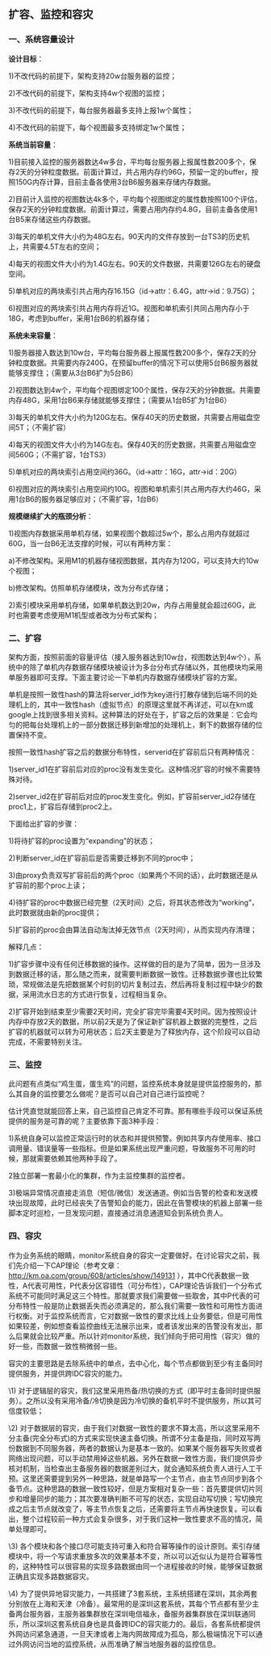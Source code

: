 ## 扩容、监控和容灾

### 一、系统容量设计

**设计目标**：

1)不改代码的前提下，架构支持20w台服务器的监控；

2)不改代码的前提下，架构支持4w个视图的监控；

3)不改代码的前提下，每台服务器最多支持上报1w个属性；

4)不改代码的前提下，每个视图最多支持绑定1w个属性；

**系统当前容量**：

1)目前接入监控的服务器数达4w多台，平均每台服务器上报属性数200多个，保存2天的分钟粒度数据。前面计算过，共占用内存约96G，预留一定的buffer，按照150G内存计算，目前主备各使用3台B6服务器来存储内存数据。

2)目前计入监控的视图数达4k多个，平均每个视图绑定的属性数按照100个评估，保存2天的分钟粒度数据。前面计算过，需要占用内存约4.8G，目前主备各使用1台B5来存储这些内存数据。

3)每天的单机文件大小约为48G左右。90天内的文件存放到一台TS3的历史机上，共需要4.5T左右的空间；

4)每天的视图文件大小约为1.4G左右。90天的文件数据，共需要126G左右的硬盘空间。

5)单机对应的两块索引共占用内存16.15G（id->attr：6.4G，attr->id：9.75G）；

6)视图对应的两块索引共占用内存将近1G。视图和单机索引共同占用内存小于18G，考虑到buffer，采用1台B6的机器存储；

**系统未来容量**：

1)服务器接入数达到10w台，平均每台服务器上报属性数200多个，保存2天的分钟粒度数据。共需要内存240G，在预留buffer的情况下可以使用5台B6服务器就能够支撑住；（需要从3台B6扩为5台B6）

2)视图数达到4w个，平均每个视图绑定100个属性，保存2天的分钟数据。共需要内存48G，采用1台B6来存储就能够支撑住；（需要从1台B5扩为1台B6）

3)每天的单机文件大小约为120G左右。保存40天的历史数据，共需要占用磁盘空间5T；（不需扩容）

4)每天的视图文件大小约为14G左右。保存40天的历史数据，共需要占用磁盘空间560G；（不需扩容，1台TS3）

5)单机对应的两块索引占用空间约36G。（id->attr：16G，attr->id：20G）

6)视图对应的两块索引占用空间约10G。视图和单机索引共占用内存大约46G，采用1台B6的服务器足够应对；（不需扩容，1台B6）

**规模继续扩大的瓶颈分析**：

1)视图内存数据采用单机存储，如果视图个数超过5w个，那么占用内存就超过60G，当一台B6无法支撑的时候，可以有两种方案：

a)不修改架构。采用M1的机器存储视图数据，其内存为120G，可以支持大约10w个视图；

b)修改架构。仿照单机存储模块，改为分布式存储；

2)索引模块采用单机存储，如果单机数达到20w，内存占用量就会超过60G，此时也需要考虑使用M1机型或者改为分布式架构；

### 二、扩容

架构方面，按照前面的容量评估（接入服务器达到10w台，视图数达到4w个），系统中的除了单机内存数据存储模块被设计为多台分布式存储以外，其他模块均采用单服务器即可支撑。下面主要讨论一下单机内存数据存储模块扩容的方案。

单机是按照一致性hash的算法将server_id作为key进行打散存储到后端不同的处理机上的，其中一致性hash（虚拟节点）的原理这里就不再详述，可以在km或google上找到很多相关资料。这种算法的好处在于，扩容之后的效果是：它会均匀的把每台处理机上的一部分数据迁移到新增加的处理机上，剩下的数据存储的位置保持不变。

按照一致性hash扩容之后的数据分布特性，serverid在扩容前后只有两种情况：

1)server_id1在扩容前后对应的proc没有发生变化。这种情况扩容的时候不需要特殊对待。

2)server_id2在扩容前后对应的proc发生变化。例如，扩容前server_id2存储在proc1上，扩容后存储到proc2上。

下面给出扩容的步骤：

1)将待扩容的proc设置为“expanding”的状态；

2)判断server_id在扩容前后是否需要迁移到不同的proc中；

3)由proxy负责双写扩容前后的两个proc（如果两个不同的话），此时数据还是从扩容前的那个proc上读；

4)待扩容的proc中数据已经完整（2天时间）之后，将其状态修改为“working”，此时数据就由新的proc提供；

5)扩容前的proc会由算法自动淘汰掉无效节点（2天时间），从而实现内存清理；

解释几点：

1)扩容步骤中没有任何迁移数据的操作。这样做的目的是为了简单，因为一旦涉及到数据迁移的话，那么随之而来，就需要判断数据一致性。迁移数据步骤也比较繁琐，常规做法是先把数据某个时刻的切片复制过去，然后再将复制过程中缺少的数据，采用流水日志的方式进行恢复，过程相当复杂。

2)扩容开始到结束至少需要2天时间，完全扩容完毕需要4天时间。因为按照设计内存中存放2天的数据，所以前2天是为了保证新扩容机器上数据的完整性，之后扩容的机器就可以转为可用状态；后2天主要是为了释放内存，这个阶段可以自动完成，不需要特别关注。

### 三、监控

此问题有点类似“鸡生蛋，蛋生鸡”的问题，监控系统本身就是提供监控服务的，那么其自身的监控要怎么做呢？是否可以自己对自己进行监控呢？

估计凭直觉就能回答上来，自己监控自己肯定不可靠。那有哪些手段可以保证系统提供的服务是可靠的呢？主要依靠下面3种手段：

1)系统自身可以监控正常运行时的状态和并提供预警。例如共享内存使用率、接口调用量、错误量等一些指标。但是如果系统出现严重问题，导致服务不可用的时候，那就需要依赖其他两种手段了。

2独立部署一套最小化的集群，作为主监控集群的监控者。

3)极端异常情况直接走消息（短信/微信）发送通道。例如当告警的检查和发送模块出现故障，此时已经丧失了告警知会的能力，因此在告警模块的机器上部署一些脚本定时巡检，一旦发现问题，直接通过消息通道知会到系统负责人。

### 四、容灾

作为业务系统的眼睛，monitor系统自身的容灾一定要做好。在讨论容灾之前，我们先介绍一下CAP理论（参考文章： http://km.oa.com/group/608/articles/show/149131 ），其中C代表数据一致性，A代表可用性，P代表分区容错性（可分布性），CAP理论告诉我们一个分布式系统不可能同时满足这三个特性。那就要求我们需要做一些取舍，其中P代表的可分布特性一般是防止数据丢失而必须满足的，那么我们需要一致性和可用性方面进行权衡。对于监控系统而言，它对数据一致性的要求比线上业务要低，但是可用性如果较差，例如想查看监控曲线无法展示出来，或者该发出来的告警没有发出，那么后果就会比较严重。所以针对monitor系统，我们倾向于把可用性（容灾）做的好一些，而数据一致性稍微弱一些。

容灾的主要思路是去除系统中的单点，去中心化，每个节点都做到至少有主备同时提供服务，并提供跨IDC容灾的能力。

\1) 对于逻辑层的容灾，我们这里采用热备/热切换的方式（即平时主备同时提供服务）。之所以没有采用冷备/冷切换是因为冷切换的备机平时不提供服务，所以其可信度较低；

 \2) 对于数据层的容灾，由于我们对数据一致性的要求不算太高，所以这里采用不分主备(完全分布式)的方式来实现快速主备切换。所谓不分主备是指，同时双写两份数据到不同服务器，两者的数据认为是基本一致的。如果某个服务器写失败或者网络出现问题，可以手动禁用掉这些机器。另外在数据一致性方面，我们提供异步核对机制，当检查出主备服务器的数据差别过大，就会通知系统负责人进行人工干预。这里还需要提到另外一种思路，就是单路写一个主节点，由主节点同步到各个备节点。这种思路的数据一致性较好，但是方案相对复杂一些：首先要提供切片同步和增量同步的能力；其次要准确判断不可写的状态，实现自动写切换；写切换完成之后主节点就改变了，等主节点恢复之后，还需要将主节点再快速恢复。可以看出，整个过程较前一种方式会复杂很多，对于我们这种一致性要求不高的情况，简单处理即可。

\3) 各个模块和各个接口尽可能支持可重入和符合幂等操作的设计原则。索引存储模块中，将一个写请求重放多次的效果基本不变，所以可以近似认为是符合幂等性的，这种特性可以很容易的实现多路数据由同一个进程接收的时候，能够保证数据正确且实现多路数据容灾。

\4) 为了提供异地容灾能力，一共搭建了3套系统，主系统搭建在深圳，其余两套分别放在上海和天津（冷备）。最常用的是深圳这套系统，其每个节点都有至少主备两台服务器，主服务器集群放在深圳电信福永，备服务器集群放在深圳联通同乐，所以深圳这套系统自身也是具备跨IDC的容灾能力的。最后，各套系统都提供外网访问紧急通道，一旦天津或者上海内网故障成为孤岛，那么极端情况下可以通过外网访问当地的监控系统，从而准确了解当地服务器的监控信息。